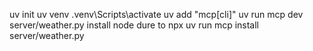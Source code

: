 
uv init
uv venv
 .venv\Scripts\activate
uv add "mcp[cli]"
uv run mcp dev server/weather.py
install node dure to npx 
uv run mcp install server/weather.py